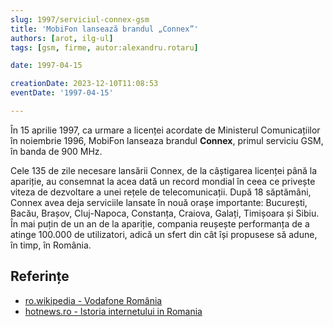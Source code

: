 ```yaml
---
slug: 1997/serviciul-connex-gsm
title: 'MobiFon lansează brandul „Connex”'
authors: [arot, ilg-ul]
tags: [gsm, firme, autor:alexandru.rotaru]

date: 1997-04-15

creationDate: 2023-12-10T11:08:53
eventDate: '1997-04-15'

---
```


În 15 aprilie 1997, ca urmare a licenței acordate de Ministerul
Comunicațiilor în noiembrie 1996,
MobiFon lanseaza brandul **Connex**,
primul serviciu GSM, în banda de 900 MHz.

<!-- truncate -->

Cele 135 de zile necesare lansării Connex, de la câștigarea licenței
până la apariție, au consemnat la acea dată un record mondial în ceea
ce privește viteza de dezvoltare a unei rețele de telecomunicații.
După 18 săptămâni, Connex avea deja serviciile lansate în nouă orașe
importante: București, Bacău, Brașov, Cluj-Napoca, Constanța, Craiova,
Galați, Timișoara și Sibiu. În mai puțin de un an de la apariție,
compania reușește performanța de a atinge 100.000 de utilizatori, adică
un sfert din cât își propusese să adune, în timp, în România.

## Referințe

- [ro.wikipedia - Vodafone România](https://ro.wikipedia.org/wiki/Vodafone_România)
- [hotnews.ro - Istoria internetului in Romania](https://economie.hotnews.ro/stiri-20_ani_internet-15969144-istoria-internetului-romania-alexandru-rotaru-nu-pot-spun-inventat-noi-ceva-plus-aici-romania-doar-majoritatea-noutatilor-adoptat-printre-primii.htm)
